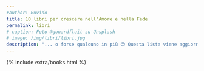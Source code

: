 ```yaml
---
#author: Ruvido
title: 10 libri per crescere nell'Amore e nella Fede
permalink: libri
# caption: Foto @gonardfluit su Unsplash
# image: /img/libri/libri.jpg
description: "... o forse qualcuno in più 😊 Questa lista viene aggiornata continuamente e contiene libri che ci sono stati utili nel cammino. Alcuni di questi sono stati fondamentali  per noi &mdash; Leggeteli assolutamente."
---
```


<img style="display:none;" src="/img/libri/cover/libri-1.jpg">

{% include extra/books.html %}
